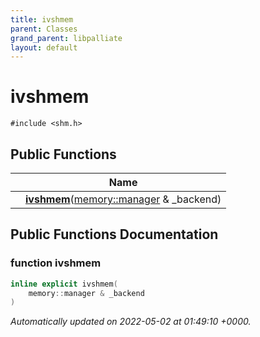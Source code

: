 ```yaml
---
title: ivshmem
parent: Classes
grand_parent: libpalliate
layout: default
---
```


# ivshmem






`#include <shm.h>`

## Public Functions

|                | Name           |
| -------------- | -------------- |
| | **[ivshmem](/libpalliate/generated/Classes/classivshmem#function-ivshmem)**([memory::manager](/libpalliate/generated/Classes/classmemory_1_1manager) & _backend) |

## Public Functions Documentation

### function ivshmem

```cpp
inline explicit ivshmem(
    memory::manager & _backend
)
```



_Automatically updated on 2022-05-02 at 01:49:10 +0000._